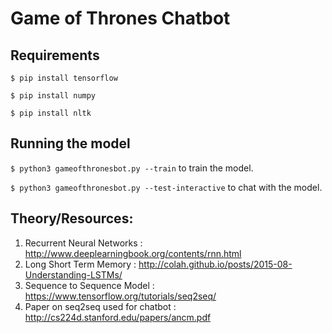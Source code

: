 # Game of Thrones Chatbot

## Requirements
`$ pip install tensorflow`

`$ pip install numpy`

`$ pip install nltk`

## Running the model
`$ python3 gameofthronesbot.py --train` to train the model.

`$ python3 gameofthronesbot.py --test-interactive` to chat with the model.

## Theory/Resources:

1. Recurrent Neural Networks : http://www.deeplearningbook.org/contents/rnn.html
2. Long Short Term Memory : http://colah.github.io/posts/2015-08-Understanding-LSTMs/
3. Sequence to Sequence Model : https://www.tensorflow.org/tutorials/seq2seq/
4. Paper on seq2seq used for chatbot : http://cs224d.stanford.edu/papers/ancm.pdf
